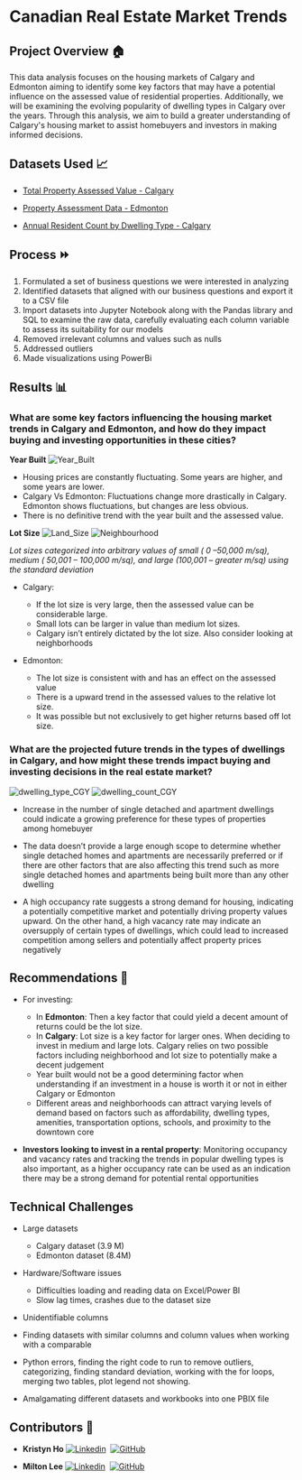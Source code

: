 # Canadian Real Estate Market Trends

## Project Overview 🏠

This data analysis focuses on the housing markets of Calgary and Edmonton aiming to identify some key factors that may have a potential influence on the assessed value of residential properties. Additionally, we will be examining the evolving popularity of dwelling types in Calgary over the years. Through this analysis, we aim to build a greater understanding of Calgary's housing market to assist homebuyers and investors in making informed decisions.

## Datasets Used 📈

* [Total Property Assessed Value - Calgary](https://data.calgary.ca/Government/Total-Property-Assessed-Value/dmd8-bmxh)

* [Property Assessment Data - Edmonton](https://data.edmonton.ca/City-Administration/Property-Assessment-Data-Historical-/qi6a-xuwt/about_data)

* [Annual Resident Count by Dwelling Type - Calgary](https://data.calgary.ca/Demographics/Annual-Resident-Count-by-Dwelling-Type/kji3-kmu4)

## Process ⏩
1. Formulated a set of business questions we were interested in analyzing
2. Identified datasets that aligned with our business questions and export it to a CSV file
3. Import datasets into Jupyter Notebook along with the Pandas library and SQL to examine the raw data, carefully evaluating each column variable to assess its suitability for our models
4. Removed irrelevant columns and values such as nulls 
5. Addressed outliers
6. Made visualizations using PowerBi

## Results 📊
### What are some key factors influencing the housing market trends in Calgary and Edmonton, and how do they impact buying and investing opportunities in these cities?

**Year Built**
![Year_Built](https://github.com/miltonlee/canadian-real-estate-capstone-project/assets/41603809/d15fac10-02ef-41c4-80aa-407ee560cf76)


* Housing prices are constantly fluctuating. Some years are higher, and some years are lower. 
* Calgary Vs Edmonton: Fluctuations change more drastically in Calgary. Edmonton shows fluctuations, but changes are less obvious. 
* There is no definitive trend with the year built and the assessed value.

**Lot Size**
![Land_Size](https://github.com/miltonlee/canadian-real-estate-capstone-project/assets/41603809/5ef03910-9315-4865-bd6e-cef7447c8dc9)
![Neighbourhood](https://github.com/miltonlee/canadian-real-estate-capstone-project/assets/41603809/4708dc9c-4950-4d9b-b327-d6dc54be29d9)

*Lot sizes categorized into arbitrary values of small ( 0 –50,000 m/sq), medium ( 50,001 – 100,000 m/sq), and large (100,001 – greater m/sq) using the standard deviation*

* Calgary: 
  * If the lot size is very large, then the assessed value can be considerable large. 
  * Small lots can be larger in value than medium lot sizes. 
  * Calgary isn’t entirely dictated by the lot size. Also consider looking at neighborhoods 

* Edmonton:
  * The lot size is consistent with and has an effect on the assessed value
  * There is a upward trend in the assessed values to the relative lot size. 
  * It was possible but not exclusively to get higher returns based off lot size. 

### What are the projected future trends in the types of dwellings in Calgary, and how might these trends impact buying and investing decisions in the real estate market?

![dwelling_type_CGY](https://github.com/miltonlee/canadian-real-estate-capstone-project/assets/41603809/948792ae-c72e-4165-84af-ab19d8f92213)
![dwelling_count_CGY](https://github.com/miltonlee/canadian-real-estate-capstone-project/assets/41603809/d13bd444-fa41-4e8e-a22e-816d827637b1)

* Increase in the number of single detached and apartment dwellings could indicate a growing preference for these types of properties among homebuyer

* The data doesn’t provide a large enough scope to determine whether single detached homes and apartments are necessarily preferred or if there are other factors that are also affecting this trend such as more single detached homes and apartments being built more than any other dwelling

* A high occupancy rate suggests a strong demand for housing, indicating a potentially competitive market and potentially driving property values upward. On the other hand, a high vacancy rate may indicate an oversupply of certain types of dwellings, which could lead to increased competition among sellers and potentially affect property prices negatively


## Recommendations 🔎

* For investing:  
  * In **Edmonton**: Then a key factor that could yield a decent  amount of returns could be the lot size.
  * In **Calgary**: Lot size is a key factor for larger ones. When deciding to invest in medium and large lots. Calgary relies on two possible factors including neighborhood and lot size to potentially make a decent judgement 
  * Year built would not be a good determining factor when understanding if an investment in a house is worth it or not in either Calgary or Edmonton
  * Different areas and neighborhoods can attract varying levels of demand based on factors such as affordability, dwelling types, amenities, transportation options, schools, and proximity to the downtown core

* **Investors looking to invest in a rental property**: Monitoring occupancy and vacancy rates and tracking the trends in popular dwelling types is also important, as a higher occupancy rate can be used as an indication there may be a strong demand for potential rental opportunities

## Technical Challenges

* Large datasets

  * Calgary dataset (3.9 M)
  * Edmonton dataset (8.4M)

* Hardware/Software issues

  * Difficulties loading and reading data on Excel/Power BI
  * Slow lag times, crashes due to the dataset size

* Unidentifiable columns

* Finding datasets with similar columns and column values when working with a comparable

* Python errors, finding the right code to run to remove outliers, categorizing, finding standard deviation, working with the for loops, merging two tables, plot legend not showing.

* Amalgamating different datasets and workbooks into one PBIX file

## Contributors 🤝

* **Kristyn Ho** [![Linkedin](https://i.stack.imgur.com/gVE0j.png)](https://www.linkedin.com/in/kristyn-ho/) &nbsp;[![GitHub](https://i.stack.imgur.com/tskMh.png)](https://github.com/)

* **Milton Lee** [![Linkedin](https://i.stack.imgur.com/gVE0j.png)](https://www.linkedin.com/in/miltonlee1/) &nbsp;[![GitHub](https://i.stack.imgur.com/tskMh.png)](https://github.com/miltonlee)

